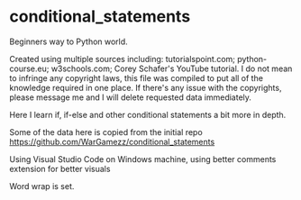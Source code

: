 # conditional_statements

Beginners way to Python world.

Created using multiple sources including: tutorialspoint.com; python-course.eu; w3schools.com; Corey Schafer's YouTube tutorial. I do not mean to infringe any copyright laws, this file was compiled to put all of the knowledge required in one place. If there's any issue with the copyrights, please message me and I will delete requested data immediately.

Here I learn if, if-else and other conditional statements a bit more in depth.

Some of the data here is copied from the initial repo https://github.com/WarGamezz/conditional_statements

Using Visual Studio Code on Windows machine, using better comments extension for better visuals

Word wrap is set.
